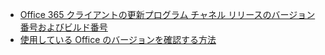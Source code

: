 - [Office 365 クライアントの更新プログラム チャネル リリースのバージョン番号およびビルド番号](/officeupdates/update-history-office365-proplus-by-date)
- [使用している Office のバージョンを確認する方法](https://support.office.com/article/about-office-what-version-of-office-am-i-using-932788b8-a3ce-44bf-bb09-e334518b8b19)
